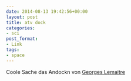 ```yaml
---
date: 2014-08-13 19:42:56+00:00
layout: post
title: atv dock
categories:
- sci
post_format:
- Link
tags:
- space
---
```


Coole Sache das Andockn von [Georges Lemaitre](http://blogs.esa.int/atv/2014/08/12/bulls-eye-docking-of-atv-georges-lemaitre-to-iss/)
